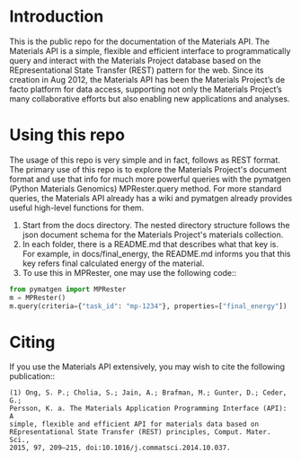 # Introduction

This is the public repo for the documentation of the Materials API. The 
Materials API is a simple, flexible and efficient interface to programmatically
query and interact with the Materials Project database based on the
REpresentational State Transfer (REST) pattern for the web. Since its creation
in Aug 2012, the Materials API has been the Materials Project’s de facto
platform for data access, supporting not only the Materials Project’s many
collaborative efforts but also enabling new applications and analyses.

# Using this repo

The usage of this repo is very simple and in fact, follows as REST format. The
primary use of this repo is to explore the Materials Project's document format
and use that info for much more powerful queries with the pymatgen (Python
Materials Genomics) MPRester.query method. For more standard queries, the
Materials API already has a wiki and pymatgen already provides useful high-level
functions for them.

1. Start from the docs directory. The nested directory structure follows the
   json document schema for the Materials Project's materials collection.
2. In each folder, there is a README.md that describes what that key is. For
   example, in docs/final_energy, the README.md informs you that this key refers
   final calculated energy of the material.
3. To use this in MPRester, one may use the following code::

```python
from pymatgen import MPRester
m = MPRester()
m.query(criteria={"task_id": "mp-1234"}, properties=["final_energy"])
```

# Citing

If you use the Materials API extensively, you may wish to cite the following 
publication::

	(1) Ong, S. P.; Cholia, S.; Jain, A.; Brafman, M.; Gunter, D.; Ceder, G.; 
	Persson, K. a. The Materials Application Programming Interface (API): A 
	simple, flexible and efficient API for materials data based on
	REpresentational State Transfer (REST) principles, Comput. Mater. Sci.,
	2015, 97, 209–215, doi:10.1016/j.commatsci.2014.10.037.
